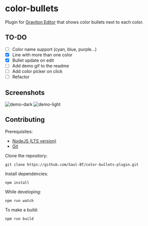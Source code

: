 # color-bullets
Plugin for [Graviton Editor](https://github.com/Graviton-Code-Editor/Graviton-App) that shows color bullets next to each color.

## TO-DO
- [ ] Color name support (cyan, blue, purple...)
- [x] Line with more than one color
- [x] Bullet update on edit
- [ ] Add demo gif to the readme
- [ ] Add color picker on click
- [ ] Refactor

## Screenshots
![demo-dark](https://i.imgur.com/dNRHQMo.png)
![demo-light](https://i.imgur.com/fcJcFYE.png)

## Contributing

Prerequisites:

- [NodeJS (LTS version)](https://nodejs.org/en/)
- [Git](https://git-scm.com/)


Clone the repository:
```shell
git clone https://github.com/Saul-BT/color-bullets-plugin.git
```

Install dependencies:
```shell
npm install
```

While developing:
```shell
npm run watch
```

To make a build:
```shell
npm run build
```